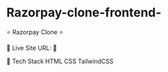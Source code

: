 # Razorpay-clone-frontend-

⭐ Razorpay Clone ⭐

📌 Live Site URL: 🚀

📌 Tech Stack
HTML  CSS  TailwindCSS
